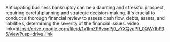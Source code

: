 Anticipating business bankruptcy can be a daunting and stressful prospect, requiring careful planning and strategic decision-making.
It's crucial to conduct a thorough financial review to assess cash flow, debts, assets, and liabilities, determining the severity of the financial issues.
video link=https://drive.google.com/file/d/1x1ImZP6vonPj0_vYXQyuPR_0QWr1bP35/view?usp=drive_link
